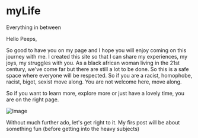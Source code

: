 # myLife
Everything in between

Hello Peeps,

So good to have you on my page and I hope you will enjoy coming on this journey with me. I created this site so that I can share my experiences, my joys, my struggles with you. As a black african woman living in the 21st century, we've come far but there are still a lot to be done. So this is a safe space where everyone will be respected. So if you are a racist, homophobe, racist, bigot, sexist move along. You are not welcome here, move along.

So if you want to learn more, explore more or just have a lovely time, you are on the right page.

![Image](IMG_8044.JPG.jpeg)


Without much further ado, let's get right to it. My firs post will be about something fun (before getting into the heavy subjects)

